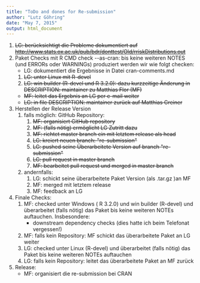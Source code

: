```yaml
---
title: "ToDo and dones for Re-submission"
author: "Lutz Göhring"
date: "May 7, 2015"
output: html_document
---
```

1. ~~LG: berücksichtigt die Probleme dokumentiert auf http://www.stats.ox.ac.uk/pub/bdr/donttest/Old/rriskDistributions.out~~
2. Paket Checks mit R CMD check --as-cran: bis keine weiteren NOTES (und ERRORs oder WARNINGs) produziert werden wir wie folgt checken:
    * LG: dokumentiert die Ergebnisse in Datei cran-comments.md
    1. ~~LG: unter Linux mit R-devel~~
    2. ~~LG: win builder (R-devel und R 3.2.0): dazu kurzzeitige Änderung in DESCRIPTION: maintainer zu Matthias Flor (MF)~~
      * ~~MF: leitet das Ergebnis an LG per e-mail weiter~~
      * ~~LG: in file DESCRIPTION: maintainer zurück auf Matthias Greiner~~
3. Herstellen der Release Version
    1. falls möglich: GitHub Repository: 
        1. ~~MF: organisiert GitHub repository~~
        2. ~~MF: (falls nötig) ermöglicht LG Zutritt dazu~~
        3. ~~MF: richtet master branch ein mit letztem release als head~~
        4. ~~LG: kreiert neuen branch: "re-submission"~~
        5. ~~LG: pushed seine Überarbeitete Version auf branch "re-submission"~~
        6. ~~LG: pull request in master branch~~
        7. ~~MF: bearbeitet pull request und merged in master branch~~
    2. andernfalls:
        1. LG: schickt seine überarbeitete Paket Version (als .tar.gz )an MF
        2. MF: merged mit letztem release
        3. MF: feedback an LG
4. Finale Checks:
    1. MF: checked unter Windows ( R 3.2.0) und win builder (R-devel) und überarbeitet (falls nötig) das Paket bis keine weiteren NOTEs auftauchen. Insbesondere:
        + downstream dependency checks (dies hatte ich beim Telefonat vergessen!)
    2. MF: falls kein Repository: MF schickt das überarbeitete Paket an LG weiter
    3. LG: checked unter Linux (R-devel) und überarbeitet (falls nötig) das Paket bis keine weiteren NOTEs auftauchen
    4. LG: falls kein Repository: leitet das überarbeitete Paket an MF zurück
5. Release:
    * MF: organisiert die re-submission bei CRAN

